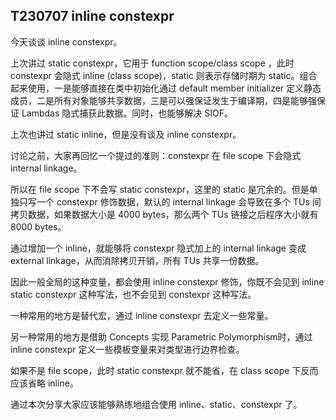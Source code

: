 ## T230707 inline constexpr
今天谈谈 inline constexpr。

上次讲过 static constexpr，它用于 function scope/class scope ，此时 constexpr 会隐式 inline (class scope)，static 则表示存储时期为 static。组合起来使用，一是能够直接在类中初始化通过 default member initializer 定义静态成员，二是所有对象能够共享数据，三是可以强保证发生于编译期，四是能够强保证 Lambdas 隐式捕获此数据。同时，也能够解决 SIOF。

上次也讲过 static inline，但是没有谈及 inline constexpr。

讨论之前，大家再回忆一个提过的准则：constexpr 在 file scope 下会隐式 internal linkage。

所以在 file scope 下不会写 static constexpr，这里的 static 是冗余的。但是单独只写一个 constexpr 修饰数据，默认的 internal linkage 会导致在多个 TUs 间拷贝数据，如果数据大小是 4000 bytes，那么两个 TUs 链接之后程序大小就有 8000 bytes。

通过增加一个 inline，就能够将 constexpr 隐式加上的 internal linkage 变成 external linkage，从而消除拷贝开销，所有 TUs 共享一份数据。

因此一般全局的这种变量，都会使用 inline constexpr 修饰，你既不会见到 inline static constexpr 这种写法，也不会见到 constexpr 这种写法。

一种常用的地方是替代宏，通过 inline constexpr 去定义一些常量。

另一种常用的地方是借助 Concepts 实现 Parametric Polymorphism时，通过 inline constexpr 定义一些模板变量来对类型进行边界检查。

如果不是 file scope，此时 static constexpr 就不能省，在 class scope 下反而应该省略 inline。

通过本次分享大家应该能够熟练地组合使用 inline、static、constexpr 了。

